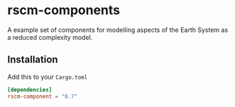 # rscm-components

A example set of components for modelling aspects of the Earth System as a reduced complexity model.


## Installation

Add this to your `Cargo.toml`

```toml
[dependencies]
rscm-component = "0.7"
